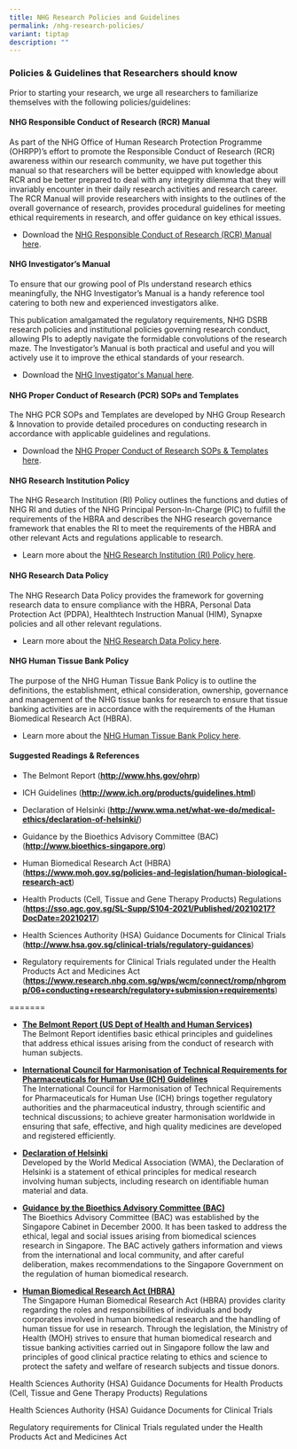 ```yaml
---
title: NHG Research Policies and Guidelines
permalink: /nhg-research-policies/
variant: tiptap
description: ""
---
```

<h3><strong>Policies &amp; Guidelines that Researchers should know</strong></h3>
<p>Prior to starting your research, we urge all researchers to familiarize
themselves with the following policies/guidelines:</p>
<p></p>
<h4><strong>NHG Responsible Conduct of Research (RCR) Manual</strong></h4>
<p>As part of the NHG Office of Human Research Protection Programme (OHRPP)’s
effort to promote the Responsible Conduct of Research (RCR) awareness within
our research community, we have put together this manual so that researchers
will be better equipped with knowledge about RCR and be better prepared
to deal with any integrity dilemma that they will invariably encounter
in their daily research activities and research career. The RCR Manual
will provide researchers with insights to the outlines of the overall governance
of research, provides procedural guidelines for meeting ethical requirements
in research, and offer guidance on key ethical issues.</p>
<ul data-tight="true" class="tight">
<li>
<p>Download the <a href="/rcr-manual/" rel="noopener nofollow" target="_blank">NHG Responsible Conduct of Research (RCR) Manual here</a>.</p>
</li>
</ul>
<p></p>
<h4><strong>NHG Investigator’s Manual</strong></h4>
<p>To ensure that our growing pool of PIs understand research ethics meaningfully,
the NHG Investigator’s Manual is a handy reference tool catering to both
new and experienced investigators alike.</p>
<p>This publication amalgamated the regulatory requirements, NHG DSRB research
policies and institutional policies governing research conduct, allowing
PIs to adeptly navigate the formidable convolutions of the research maze.
The Investigator’s Manual is both practical and useful and you will actively
use it to improve the ethical standards of your research.</p>
<ul data-tight="true" class="tight">
<li>
<p>Download the <a href="/investigator-manual/" rel="noopener nofollow" target="_blank">NHG Investigator's Manual here</a>.</p>
</li>
</ul>
<p></p>
<h4><strong>NHG Proper Conduct of Research (PCR) SOPs and Templates</strong></h4>
<p>The NHG PCR SOPs and Templates are developed by NHG Group Research &amp;
Innovation to provide detailed procedures on conducting research in accordance
with applicable guidelines and regulations.</p>
<ul data-tight="true" class="tight">
<li>
<p>Download the <a href="/pcr-sop-templates/" rel="noopener nofollow" target="_blank">NHG Proper Conduct of Research SOPs &amp; Templates here</a>.</p>
</li>
</ul>
<p></p>
<h4><strong>NHG Research Institution Policy</strong></h4>
<p>The NHG Research Institution (RI) Policy outlines the functions and duties
of NHG RI and duties of the NHG Principal Person-In-Charge (PIC) to fulfill
the requirements of the HBRA and describes the NHG research governance
framework that enables the RI to meet the requirements of the HBRA and
other relevant Acts and regulations applicable to research.</p>
<ul data-tight="true" class="tight">
<li>
<p>Learn more about the <a href="/rcu/" rel="noopener nofollow" target="_blank">NHG Research Institution (RI) Policy here</a>.</p>
</li>
</ul>
<p></p>
<h4><strong>NHG Research Data Policy</strong></h4>
<p>The NHG Research Data Policy provides the framework for governing research
data to ensure compliance with the HBRA, Personal Data Protection Act (PDPA),
Healthtech Instruction Manual (HIM), Synapxe policies and all other relevant
regulations.</p>
<ul data-tight="true" class="tight">
<li>
<p>Learn more about the <a href="/data-governance/" rel="noopener nofollow" target="_blank">NHG Research Data Policy here</a>.</p>
</li>
</ul>
<p></p>
<h4><strong>NHG Human Tissue Bank Policy</strong></h4>
<p>The purpose of the NHG Human Tissue Bank Policy is to outline the definitions,
the establishment, ethical consideration, ownership, governance and management
of the NHG tissue banks for research to ensure that tissue banking activities
are in accordance with the requirements of the Human Biomedical Research
Act (HBRA).</p>
<ul data-tight="true" class="tight">
<li>
<p>Learn more about the <a href="/tissue-governance/" rel="noopener nofollow" target="_blank">NHG Human Tissue Bank Policy here</a>.</p>
</li>
</ul>
<p></p>
<h4><strong>Suggested Readings &amp; References</strong></h4>
<ul data-tight="true" class="tight">
<li>
<p>The Belmont Report (<strong><a href="http://www.hhs.gov/ohrp" rel="noopener noreferrer nofollow" target="_blank"><u>http://www.hhs.gov/ohrp</u></a></strong>)</p>
</li>
<li>
<p>ICH Guidelines (<strong><a href="http://www.hhs.gov/ohrp" rel="noopener noreferrer nofollow" target="_blank"><u>http://www.ich.org/products/guidelines.html</u></a></strong>)</p>
</li>
<li>
<p>Declaration of Helsinki (<strong><a href="http://www.hhs.gov/ohrp" rel="noopener noreferrer nofollow" target="_blank"><u>http://www.wma.net/what-we-do/medical-ethics/declaration-of-helsinki/</u></a></strong>)</p>
</li>
<li>
<p>Guidance by the Bioethics Advisory Committee (BAC) (<strong><a href="http://www.hhs.gov/ohrp" rel="noopener noreferrer nofollow" target="_blank"><u>http://www.bioethics-singapore.org</u></a></strong>)</p>
</li>
<li>
<p>Human Biomedical Research Act (HBRA) (<strong><a href="http://www.hhs.gov/ohrp" rel="noopener noreferrer nofollow" target="_blank"><u>https://www.moh.gov.sg/policies-and-legislation/human-biological-research-act</u></a></strong>)</p>
</li>
<li>
<p>Health Products (Cell, Tissue and Gene Therapy Products) Regulations (<strong><a href="http://www.hhs.gov/ohrp" rel="noopener noreferrer nofollow" target="_blank"><u>https://sso.agc.gov.sg/SL-Supp/S104-2021/Published/20210217?DocDate=20210217</u></a></strong>)</p>
</li>
<li>
<p>Health Sciences Authority (HSA) Guidance Documents for Clinical Trials
(<strong><a href="http://www.hhs.gov/ohrp" rel="noopener noreferrer nofollow" target="_blank"><u>http://www.hsa.gov.sg/clinical-trials/regulatory-guidances</u></a></strong>)</p>
</li>
<li>
<p>Regulatory requirements for Clinical Trials regulated under the Health
Products Act and Medicines Act (<strong><a href="http://www.hhs.gov/ohrp" rel="noopener noreferrer nofollow" target="_blank"><u>https://www.research.nhg.com.sg/wps/wcm/connect/romp/nhgromp/06+conducting+research/regulatory+submission+requirements</u></a></strong>)&nbsp;</p>
</li>
</ul>
<p>=======</p>
<ul data-tight="true" class="tight">
<li>
<p><strong><a href="https://www.hhs.gov/ohrp/regulations-and-policy/belmont-report/index.html" rel="noopener nofollow" target="_blank">The Belmont Report (US Dept of Health and Human Services)</a></strong>
<br>The Belmont Report identifies basic ethical principles and guidelines
that address ethical issues arising from the conduct of research with human
subjects.</p>
</li>
</ul>
<p></p>
<ul data-tight="true" class="tight">
<li>
<p><strong><a href="https://www.ich.org/page/ich-guidelines" rel="noopener nofollow" target="_blank">International Council for Harmonisation of Technical Requirements for Pharmaceuticals for Human Use (ICH) Guidelines</a><br></strong>The
International Council for Harmonisation of Technical Requirements for Pharmaceuticals
for Human Use (ICH) brings together regulatory authorities and the pharmaceutical
industry, through scientific and technical discussions; to achieve greater
harmonisation worldwide in ensuring that safe, effective, and high quality
medicines are developed and registered efficiently.</p>
</li>
</ul>
<p></p>
<ul data-tight="true" class="tight">
<li>
<p><strong><a href="https://www.wma.net/policies-post/wma-declaration-of-helsinki-ethical-principles-for-medical-research-involving-human-subjects/" rel="noopener nofollow" target="_blank">Declaration of Helsinki</a></strong>
<br>Developed by the World Medical Association (WMA), the Declaration of Helsinki
is a statement of ethical principles for medical research involving human
subjects, including research on identifiable human material and data.</p>
</li>
</ul>
<p></p>
<ul data-tight="true" class="tight">
<li>
<p><strong><a href="https://www.bioethics-singapore.gov.sg/" rel="noopener nofollow" target="_blank">Guidance by the Bioethics Advisory Committee (BAC)</a></strong>
<br>The Bioethics Advisory Committee (BAC) was established by the Singapore
Cabinet in December 2000. It has been tasked to address the ethical, legal
and social issues arising from biomedical sciences research in Singapore.
The BAC actively gathers information and views from the international and
local community, and after careful deliberation, makes recommendations
to the Singapore Government on the regulation of human biomedical research.</p>
</li>
</ul>
<p></p>
<ul data-tight="true" class="tight">
<li>
<p><strong><a href="https://www.moh.gov.sg/policies-and-legislation/human-biomedical-research-act" rel="noopener nofollow" target="_blank">Human Biomedical Research Act (HBRA)</a></strong>
<br>The Singapore Human Biomedical Research Act (HBRA) provides clarity regarding
the roles and responsibilities of individuals and body corporates involved
in human biomedical research and the handling of human tissue for use in
research. Through the legislation, the Ministry of Health (MOH) strives
to ensure that human biomedical research and tissue banking activities
carried out in Singapore follow the law and principles of good clinical
practice relating to ethics and science to protect the safety and welfare
of research subjects and tissue donors.</p>
</li>
</ul>
<p></p>
<p></p>
<p>Health Sciences Authority (HSA) Guidance Documents for Health Products
(Cell, Tissue and Gene Therapy Products) Regulations</p>
<p></p>
<p>Health Sciences Authority (HSA) Guidance Documents for Clinical Trials</p>
<p></p>
<p>Regulatory requirements for Clinical Trials regulated under the Health
Products Act and Medicines Act</p>
<p></p>
<p></p>
<p></p>
<p></p>